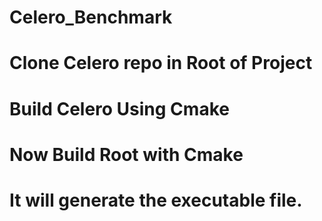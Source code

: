# Celero_Benchmark
# Clone Celero repo in Root of Project
# Build Celero Using Cmake
# Now Build Root with Cmake
# It will generate the executable file.
